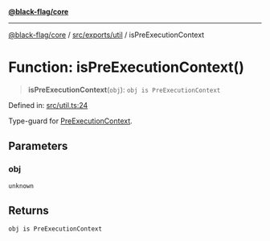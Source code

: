 [**@black-flag/core**](../../../../README.md)

***

[@black-flag/core](../../../../README.md) / [src/exports/util](../README.md) / isPreExecutionContext

# Function: isPreExecutionContext()

> **isPreExecutionContext**(`obj`): `obj is PreExecutionContext`

Defined in: [src/util.ts:24](https://github.com/Xunnamius/black-flag/blob/b4a32322c214182f04aaa04d9c05f164415f17c8/src/util.ts#L24)

Type-guard for [PreExecutionContext](../type-aliases/PreExecutionContext.md).

## Parameters

### obj

`unknown`

## Returns

`obj is PreExecutionContext`
